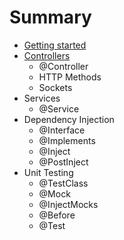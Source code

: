 # Summary

* [Getting started](README.md)
* [Controllers](controllers.md)
   * @Controller
   * HTTP Methods
   * Sockets
* Services
   * @Service
* Dependency Injection
   * @Interface
   * @Implements
   * @Inject
   * @PostInject
* Unit Testing
   * @TestClass
   * @Mock
   * @InjectMocks
   * @Before
   * @Test

